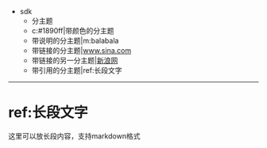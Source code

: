 - sdk
	- 分主题
	- c:#1890ff|带颜色的分主题
	- 带说明的分主题|m:balabala
	- 带链接的分主题|www.sina.com
	- 带链接的另一分主题|[新浪网](www.sina.com)
	- 带引用的分主题|ref:长段文字

***
# ref:长段文字
这里可以放长段内容，支持markdown格式